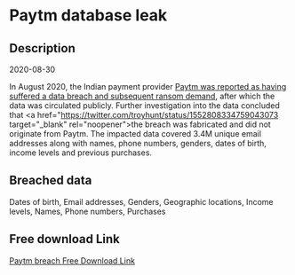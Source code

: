 # Paytm database leak

## Description

2020-08-30

In August 2020, the Indian payment provider <a href="https://economictimes.indiatimes.com/tech/internet/paytm-mall-suffers-massive-breach-ransom-demanded-report/articleshow/77833664.cms" target="_blank" rel="noopener">Paytm was reported as having suffered a data breach and subsequent ransom demand</a>, after which the data was circulated publicly. Further investigation into the data concluded that <a href="https://twitter.com/troyhunt/status/1552808334759043073 target="_blank" rel="noopener">the breach was fabricated and did not originate from Paytm</a>. The impacted data covered 3.4M unique email addresses along with names, phone numbers, genders, dates of birth, income levels and previous purchases.

## Breached data

Dates of birth, Email addresses, Genders, Geographic locations, Income levels, Names, Phone numbers, Purchases

## Free download Link

[Paytm breach Free Download Link](https://link-to.net/1229997/446.3672930299284/dynamic/?r=aHR0cHM6Ly93d3cubWVkaWFmaXJlLmNvbS92aWV3L0x4aXI4YmN1OXFOTjNtZy9wYXl0bS5jb20vZmlsZQ==)